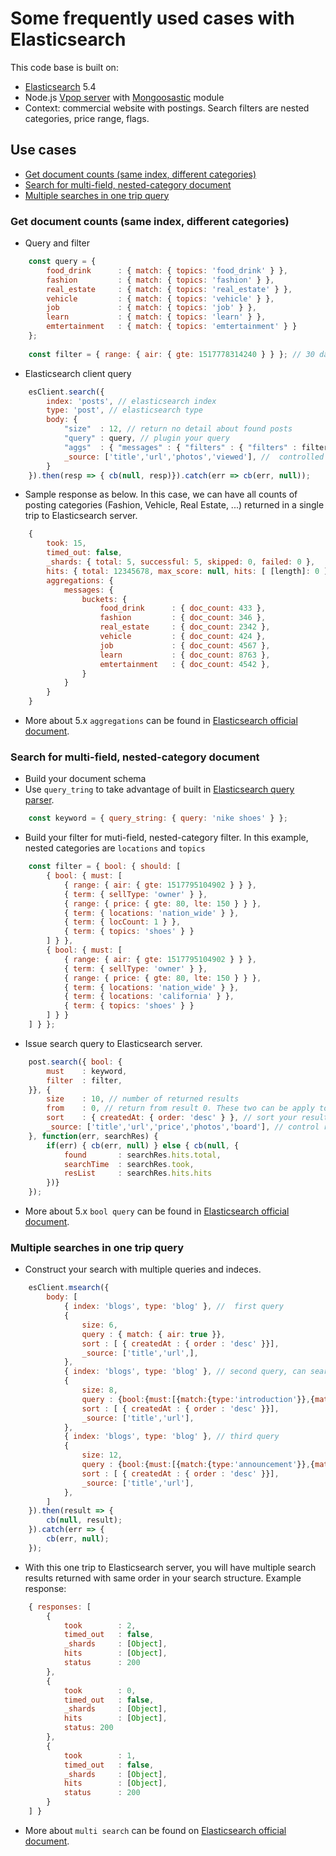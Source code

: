 # Some frequently used cases with Elasticsearch
This code base is built on:
* <a href="https://www.elastic.co/" target="_blank">Elasticsearch</a> 5.4
* Node.js <a href="https://github.com/sonttran/server" target="_blank">Vpop server</a> with <a href="https://www.npmjs.com/package/mongoosastic" target="_blank">Mongoosastic</a> module
* Context: commercial website with postings. Search filters are nested categories, price range, flags.

## Use cases
* [Get document counts (same index, different categories)](#docCount)
* [Search for multi-field, nested-category document](#search)
* [Multiple searches in one trip query](#msearch)

### Get document counts (same index, different categories)<a name="docCount"></a>
* Query and filter
```javascript
    const query = { 
        food_drink      : { match: { topics: 'food_drink' } },
        fashion         : { match: { topics: 'fashion' } },
        real_estate     : { match: { topics: 'real_estate' } },
        vehicle         : { match: { topics: 'vehicle' } },
        job             : { match: { topics: 'job' } },
        learn           : { match: { topics: 'learn' } },
        emtertainment   : { match: { topics: 'emtertainment' } }
    };
    
    const filter = { range: { air: { gte: 1517778314240 } } }; // 30 days back from now
```
* Elasticsearch client query
```javascript
    esClient.search({
        index: 'posts', // elasticsearch index
        type: 'post', // elasticsearch type
        body: {
            "size"  : 12, // return no detail about found posts
            "query" : query, // plugin your query
            "aggs"  : { "messages" : { "filters" : { "filters" : filters }} }, // plugin your filter
            _source: ['title','url','photos','viewed'], //  controlled returned fields
        }
    }).then(resp => { cb(null, resp)}).catch(err => cb(err, null));
```
* Sample response as below. In this case, we can have all counts of posting categories (Fashion, Vehicle, Real Estate, ...) returned in a single trip to Elasticsearch server.
```javascript
    { 
        took: 15,
        timed_out: false,
        _shards: { total: 5, successful: 5, skipped: 0, failed: 0 },
        hits: { total: 12345678, max_score: null, hits: [ [length]: 0 ] },
        aggregations: { 
            messages: { 
                buckets: { 
                    food_drink      : { doc_count: 433 },
                    fashion         : { doc_count: 346 },
                    real_estate     : { doc_count: 2342 },
                    vehicle         : { doc_count: 424 },
                    job             : { doc_count: 4567 },
                    learn           : { doc_count: 8763 },
                    emtertainment   : { doc_count: 4542 },
                }
            }
        }
    }
```
* More  about 5.x `aggregations` can be found in <a href="https://www.elastic.co/guide/en/elasticsearch/reference/5.5/search-aggregations.html" target="_blank">Elasticsearch official document</a>.


### Search for multi-field, nested-category document<a name="search"></a>
* Build your document schema
* Use `query_tring` to take advantage of built in <a href="https://www.elastic.co/guide/en/elasticsearch/reference/5.5/query-dsl-query-string-query.html" target="_blank">Elasticsearch query parser</a>.
```javascript
    const keyword = { query_string: { query: 'nike shoes' } };
```
* Build your filter for muti-field, nested-category filter. In this example, nested categories are `locations` and `topics`
```javascript
    const filter = { bool: { should: [ 
        { bool: { must: [ 
            { range: { air: { gte: 1517795104902 } } },
            { term: { sellType: 'owner' } },
            { range: { price: { gte: 80, lte: 150 } } },
            { term: { locations: 'nation_wide' } },
            { term: { locCount: 1 } },
            { term: { topics: 'shoes' } } 
        ] } },
        { bool: { must: [
            { range: { air: { gte: 1517795104902 } } },
            { term: { sellType: 'owner' } },
            { range: { price: { gte: 80, lte: 150 } } },
            { term: { locations: 'nation_wide' } },
            { term: { locations: 'california' } },
            { term: { topics: 'shoes' } } 
        ] } }
    ] } };
```
* Issue search query to Elasticsearch server.
```javascript
    post.search({ bool: {
        must    : keyword,
        filter  : filter,
    }}, {
        size    : 10, // number of returned results
        from    : 0, // return from result 0. These two can be apply to create paging
        sort    : { createdAt: { order: 'desc' } }, // sort your result
        _source: ['title','url','price','photos','board'], // control returned fields
    }, function(err, searchRes) {
        if(err) { cb(err, null) } else { cb(null, {
            found       : searchRes.hits.total, 
            searchTime  : searchRes.took, 
            resList     : searchRes.hits.hits
        })}
    });
```
* More  about 5.x `bool query` can be found in <a href="https://www.elastic.co/guide/en/elasticsearch/reference/5.5/query-dsl-bool-query.html" target="_blank">Elasticsearch official document</a>.


### Multiple searches in one trip query<a name="msearch"></a>
* Construct your search with multiple queries and indeces.
```javascript
    esClient.msearch({
        body: [
            { index: 'blogs', type: 'blog' }, //  first query
            {
                size: 6, 
                query : { match: { air: true }},
                sort : [ { createdAt : { order : 'desc' }}], 
                _source: ['title','url',],
            },
            { index: 'blogs', type: 'blog' }, // second query, can search with different index too
            {
                size: 8, 
                query : {bool:{must:[{match:{type:'introduction'}},{match:{air:true}}]}},
                sort : [ { createdAt : { order : 'desc' }}],
                _source: ['title','url'],
            },
            { index: 'blogs', type: 'blog' }, // third query
            {
                size: 12, 
                query : {bool:{must:[{match:{type:'announcement'}},{match:{air:true}}]}},
                sort : [ { createdAt : { order : 'desc' }}],
                _source: ['title','url'],
            },
        ]
    }).then(result => {
        cb(null, result);
    }).catch(err => {
        cb(err, null);
    });
```
* With this one trip to Elasticsearch server, you will have multiple search results returned with same order in your search structure. Example response:
```javascript
    { responses: [ 
        {
            took        : 2,
            timed_out   : false,
            _shards     : [Object],
            hits        : [Object],
            status      : 200 
        },
        { 
            took        : 0,
            timed_out   : false,
            _shards     : [Object],
            hits        : [Object],
            status: 200 
        },
        { 
            took        : 1,
            timed_out   : false,
            _shards     : [Object],
            hits        : [Object],
            status      : 200 
        }
    ] }
```
* More about `multi search` can be found on <a href="https://www.elastic.co/guide/en/elasticsearch/reference/5.5/multi-search-template.html" target="_blank">Elasticsearch official document</a>.